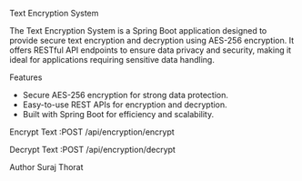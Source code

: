 Text Encryption System

The Text Encryption System is a Spring Boot application designed to provide secure text encryption and decryption using AES-256 encryption. It offers RESTful API endpoints to ensure data privacy and security, making it ideal for applications requiring sensitive data handling.

Features
- Secure AES-256 encryption for strong data protection.
- Easy-to-use REST APIs for encryption and decryption.
- Built with Spring Boot for efficiency and scalability.

Encrypt Text :POST /api/encryption/encrypt

Decrypt Text :POST /api/encryption/decrypt

Author
Suraj Thorat
